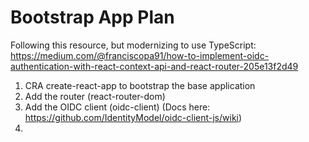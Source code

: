 # Bootstrap App Plan

Following this resource, but modernizing to use TypeScript: https://medium.com/@franciscopa91/how-to-implement-oidc-authentication-with-react-context-api-and-react-router-205e13f2d49
1. CRA create-react-app to bootstrap the base application
2. Add the router (react-router-dom)
3. Add the OIDC client (oidc-client) (Docs here: https://github.com/IdentityModel/oidc-client-js/wiki)
4. 
